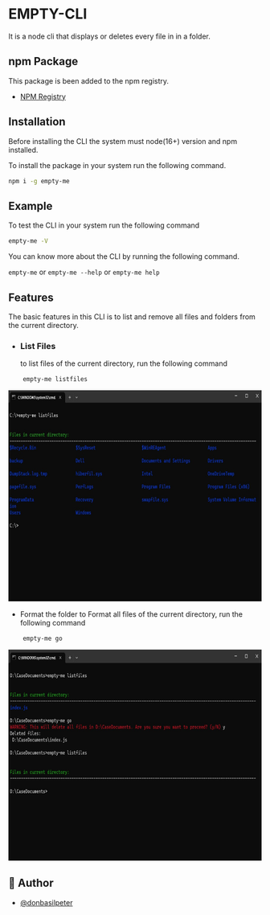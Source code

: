 
# EMPTY-CLI
It is a node cli that displays or deletes every file in in a folder.
## npm Package

This package is been added to the npm registry.
 - [NPM Registry](https://www.npmjs.com/package/empty-me)


## Installation
Before installing the CLI the system must node(16+) version and npm installed.

To install the package in your system run the following command.

```bash
npm i -g empty-me
```


## Example
To test the CLI in your system run the following command

```bash
empty-me -V
```
You can know more about the CLI by running the following command.

`empty-me` or `empty-me --help` or `empty-me help`

## Features

The basic features in this CLI is to list and remove all files and folders from the current directory.

- ### List Files
    to list files of the current directory, run the following command
```bash
    empty-me listfiles
```
<img src="./doc/listfiles.jpg" alt="List of files" width="700" height="420">


- Format the folder
    to Format all files of the current directory, run the following command
```bash
    empty-me go
```
<img src="./doc/go.jpg" alt="List of files" width="700" height="420">



## 🚀 Author

- [@donbasilpeter](https://www.github.com/donbasilpeter)

